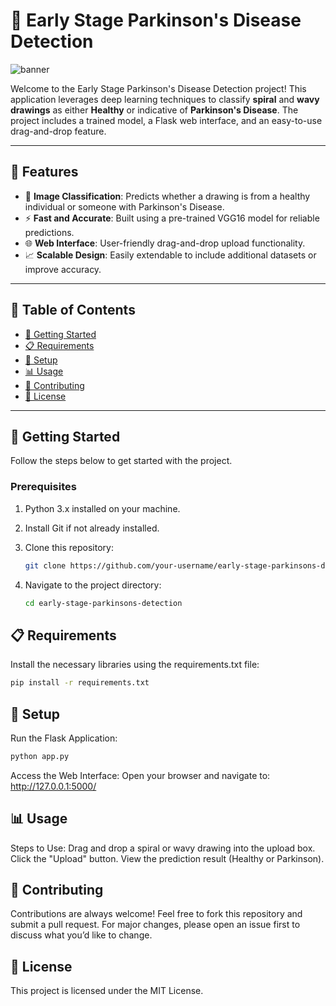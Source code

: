 # 🧠 Early Stage Parkinson's Disease Detection

![banner](https://via.placeholder.com/1200x400?text=Parkinson's+Disease+Detection+Using+Deep+Learning)

Welcome to the Early Stage Parkinson's Disease Detection project! This application leverages deep learning techniques to classify **spiral** and **wavy drawings** as either **Healthy** or indicative of **Parkinson's Disease**. The project includes a trained model, a Flask web interface, and an easy-to-use drag-and-drop feature.

---

## 🌟 Features

- 🎨 **Image Classification**: Predicts whether a drawing is from a healthy individual or someone with Parkinson's Disease.
- ⚡ **Fast and Accurate**: Built using a pre-trained VGG16 model for reliable predictions.
- 🌐 **Web Interface**: User-friendly drag-and-drop upload functionality.
- 📈 **Scalable Design**: Easily extendable to include additional datasets or improve accuracy.

---

## 📖 Table of Contents

- [🚀 Getting Started](#-getting-started)
- [📋 Requirements](#-requirements)
- [🔧 Setup](#-setup)
- [📊 Usage](#-usage)
- [🤝 Contributing](#-contributing)
- [📜 License](#-license)

---

## 🚀 Getting Started

Follow the steps below to get started with the project.

### Prerequisites

1. Python 3.x installed on your machine.

2. Install Git if not already installed.

3. Clone this repository:
   ```bash
   git clone https://github.com/your-username/early-stage-parkinsons-detection.git
   
4. Navigate to the project directory:
   ```bash
   cd early-stage-parkinsons-detection
   ```



## 📋 Requirements
Install the necessary libraries using the requirements.txt file:

```bash
pip install -r requirements.txt
```

## 🔧 Setup
Run the Flask Application:
```bash
python app.py
```
Access the Web Interface: Open your browser and navigate to:
http://127.0.0.1:5000/



## 📊 Usage
Steps to Use:
Drag and drop a spiral or wavy drawing into the upload box.
Click the "Upload" button.
View the prediction result (Healthy or Parkinson).




## 🤝 Contributing
Contributions are always welcome! Feel free to fork this repository and submit a pull request. For major changes, please open an issue first to discuss what you’d like to change.




## 📜 License
This project is licensed under the MIT License.

